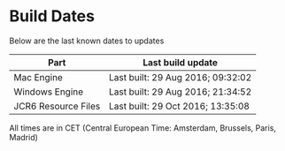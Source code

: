 # Build Dates

Below are the last known dates to updates

Part | Last build update
-----|-----
Mac Engine | Last built: 29 Aug 2016; 09:32:02
Windows Engine | Last built: 29 Aug 2016; 21:34:52
JCR6 Resource Files | Last built: 29 Oct 2016; 13:35:08
All times are in CET (Central European Time: Amsterdam, Brussels, Paris, Madrid)



